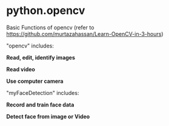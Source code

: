 # python.opencv
Basic Functions of opencv (refer to <https://github.com/murtazahassan/Learn-OpenCV-in-3-hours>)

"opencv" includes:

**Read, edit, identify images**

**Read video**

**Use computer camera**

"myFaceDetection" includes:

**Record and train face data**

**Detect face from image or Video**



